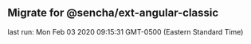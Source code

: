 ## Migrate for @sencha/ext-angular-classic

last run: Mon Feb 03 2020 09:15:31 GMT-0500 (Eastern Standard Time)
